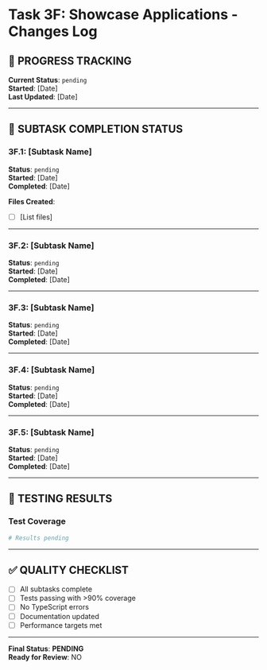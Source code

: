 # Task 3F: Showcase Applications - Changes Log

## **📝 PROGRESS TRACKING**

**Current Status**: `pending`  
**Started**: [Date]  
**Last Updated**: [Date]

---

## **🎯 SUBTASK COMPLETION STATUS**

### **3F.1: [Subtask Name]**
**Status**: `pending`  
**Started**: [Date]  
**Completed**: [Date]

**Files Created**:
- [ ] [List files]

---

### **3F.2: [Subtask Name]**
**Status**: `pending`  
**Started**: [Date]  
**Completed**: [Date]

---

### **3F.3: [Subtask Name]**
**Status**: `pending`  
**Started**: [Date]  
**Completed**: [Date]

---

### **3F.4: [Subtask Name]**
**Status**: `pending`  
**Started**: [Date]  
**Completed**: [Date]

---

### **3F.5: [Subtask Name]**
**Status**: `pending`  
**Started**: [Date]  
**Completed**: [Date]

---

## **🧪 TESTING RESULTS**

### **Test Coverage**
```bash
# Results pending
```

---

## **✅ QUALITY CHECKLIST**

- [ ] All subtasks complete
- [ ] Tests passing with >90% coverage
- [ ] No TypeScript errors
- [ ] Documentation updated
- [ ] Performance targets met

---

**Final Status**: **PENDING**  
**Ready for Review**: NO
